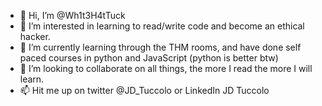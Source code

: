 - 👋 Hi, I’m @Wh1t3H4tTuck
- 👀 I’m interested in learning to read/write code and become an ethical hacker. 
- 🌱 I’m currently learning through the THM rooms, and have done self paced courses in python and JavaScript (python is better btw)
- 💞️ I’m looking to collaborate on all things, the more I read the more I will learn. 
- 📫 Hit me up on twitter @JD_Tuccolo or LinkedIn JD Tuccolo

<!---
Wh1t3H4tTuck/Wh1t3H4tTuck is a ✨ special ✨ repository because its `README.md` (this file) appears on your GitHub profile.
You can click the Preview link to take a look at your changes.
--->
